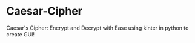 # Caesar-Cipher
Caesar's Cipher: Encrypt and Decrypt with Ease using kinter in python to create GUI!
